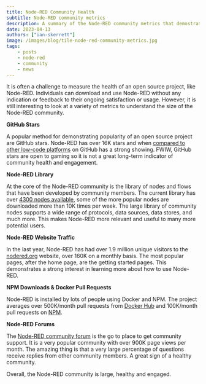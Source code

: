 ```yaml
---
title: Node-RED Community Health
subtitle: Node-RED community metrics
description: A summary of the Node-RED community metrics that demostrates a large and engaging community.
date: 2023-04-13
authors: ["ian-skerrett"]
image: /images/blog/tile-node-red-community-metrics.jpg
tags:
    - posts
    - node-red
    - community
    - news
---
```


It is often a challenge to measure the health of an open source project, like Node-RED. Individuals can download and use Node-RED without any indication or feedback to their ongoing satisfaction or usage. However, it is still interesting to look at a variety of metrics to understand the size of the Node-RED community.

<!--more-->

**GitHub Stars**

A popular method for demonstrating popularity of an open source project are GitHub stars. Node-RED has over 16K stars and when [compared to other low-code platforms](https://synodus.com/blog/low-code/open-source-low-code-platforms/) on GitHub has a strong showing. FWIW, GitHub stars are open to gaming so it is not a great long-term indicator of community health and engagement.

**Node-RED Library**

At the core of the Node-RED community is the library of nodes and flows that have been developed by community members. The current library has over [4300 nodes available](https://flows.nodered.org/search?type=node&sort=downloads), some of the more popular nodes are downloaded more than 10K times per week. The large library of community nodes supports a wide range of protocols, data sources, data stores, and much more. This makes Node-RED more relevant and useful to many more potential users. 

**Node-RED Website Traffic** 

In the last year, Node-RED has had over 1.9 million unique visitors to the [nodered.org](https://nodered.org/) website, over 160K on a monthly basis. The most popular pages, after the home page, are the getting started pages. This demonstrates a strong interest in learning more about how to use Node-RED. 

**NPM Downloads & Docker Pull Requests**

Node-RED is installed by lots of people using Docker and NPM. The project averages over 500K/month pull requests from [Docker Hub](https://hub.docker.com/r/nodered/node-red) and 100K/month pull requests on [NPM](https://npm-stat.com/charts.html?package=node-red&from=2017-03-22&to=2023-03-22). 

**Node-RED Forums**

The [Node-RED community forum](https://discourse.nodered.org/) is the go to place to get community support. It is a very popular community with over 900K page views per month. The amazing thing is that a very large percentage of questions receive replies from other community members. A great sign of a healthy community.

Overall, the Node-RED community is large, healthy and engaged.